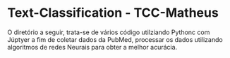 # Text-Classification - TCC-Matheus
O diretório a seguir, trata-se de vários código utilziando Pythonc com Júptyer a fim de coletar dados da PubMed, processar os dados utilizando algoritmos de redes Neurais para obter a melhor acurácia.
